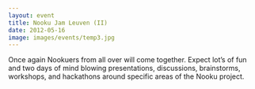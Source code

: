 ```yaml
---
layout: event
title: Nooku Jam Leuven (II)
date: 2012-05-16
image: images/events/temp3.jpg
---
```


Once again Nookuers from all over will come together. Expect lot’s of fun and two days of mind blowing presentations,
discussions, brainstorms, workshops, and hackathons around specific areas of the Nooku project.
